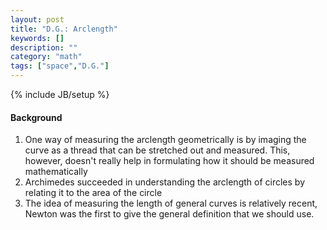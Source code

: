 ```yaml
---
layout: post
title: "D.G.: Arclength"
keywords: []
description: ""
category: "math"
tags: ["space","D.G."]
---
```

{% include JB/setup %}

#### Background
1. One way of measuring the arclength geometrically is by imaging the curve as a
   thread that can be stretched out and measured. This, however, doesn't really
   help in formulating how it should be measured mathematically
2. Archimedes succeeded in understanding the arclength of circles by relating it
   to the area of the circle
3. The idea of measuring the length of general curves is relatively recent,
   Newton was the first to give the general definition that we should use. 


